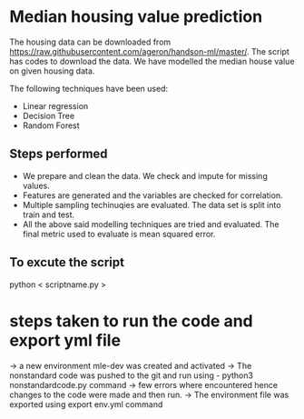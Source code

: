 
# Median housing value prediction

The housing data can be downloaded from https://raw.githubusercontent.com/ageron/handson-ml/master/. The script has codes to download the data. We have modelled the median house value on given housing data. 

The following techniques have been used: 

 - Linear regression
 - Decision Tree
 - Random Forest


## Steps performed
 - We prepare and clean the data. We check and impute for missing values.
 - Features are generated and the variables are checked for correlation.
 - Multiple sampling techinuqies are evaluated. The data set is split into train and test.
 - All the above said modelling techniques are tried and evaluated. The final metric used to evaluate is mean squared error.

## To excute the script
python < scriptname.py >

# steps taken to run the code and export yml file

 -> a new environment mle-dev was created and activated
 -> The nonstandard code was pushed to the git and run using - python3 nonstandardcode.py command
 -> few errors where encountered hence changes to the code were made and then run. 
 -> The environment file was exported using export env.yml command
